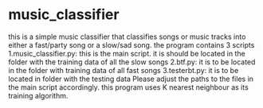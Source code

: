 # music_classifier
this is a simple music classifier that classifies songs or music tracks into either a fast/party song or a slow/sad song.
the program contains 3 scripts
1.music_classifier.py: this is the main script. it is should be located in the folder with the training data of all the slow songs
2.btf.py: it is to be located in the folder with training data of all fast songs
3.testerbt.py: it is to be located in folder with the testing data
Please adjust the paths to the files in the main script accordingly.
this program uses K nearest neighbour as its training algorithm.
